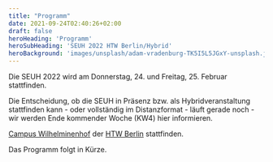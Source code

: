 ```yaml
---
title: "Programm"
date: 2021-09-24T02:40:26+02:00
draft: false
heroHeading: 'Programm'
heroSubHeading: 'SEUH 2022 HTW Berlin/Hybrid'
heroBackground: 'images/unsplash/adam-vradenburg-TK5I5L5JGxY-unsplash.jpg'
---
```


Die SEUH 2022 wird am Donnerstag, 24. und Freitag, 25. Februar stattfinden.

Die Entscheidung, ob die SEUH in Präsenz bzw. als Hybridveranstaltung
stattfinden kann - oder vollständig im Distanzformat -
 läuft gerade noch - wir werden Ende kommender Woche (KW4)
hier informieren.

[Campus Wilhelminenhof](https://www.htw-berlin.de/campus/campus-wilhelminenhof/)
der [HTW Berlin](https://www.htw-berlin.de/) stattfinden.

Das Programm folgt in Kürze.
